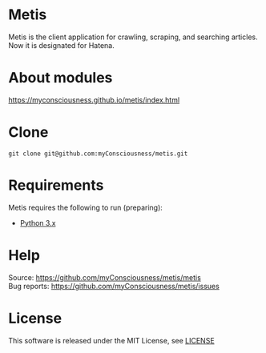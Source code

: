 # Metis
Metis is the client application for crawling, scraping, and searching articles.  
Now it is designated for Hatena.

# About modules
https://myconsciousness.github.io/metis/index.html

# Clone
```
git clone git@github.com:myConsciousness/metis.git
```

# Requirements
Metis requires the following to run (preparing):  
* [Python 3.x](https://www.python.org/)

# Help
Source: https://github.com/myConsciousness/metis/metis  
Bug reports: https://github.com/myConsciousness/metis/issues

# License
This software is released under the MIT License, see [LICENSE](https://github.com/myConsciousness/metis/blob/master/LICENSE)
